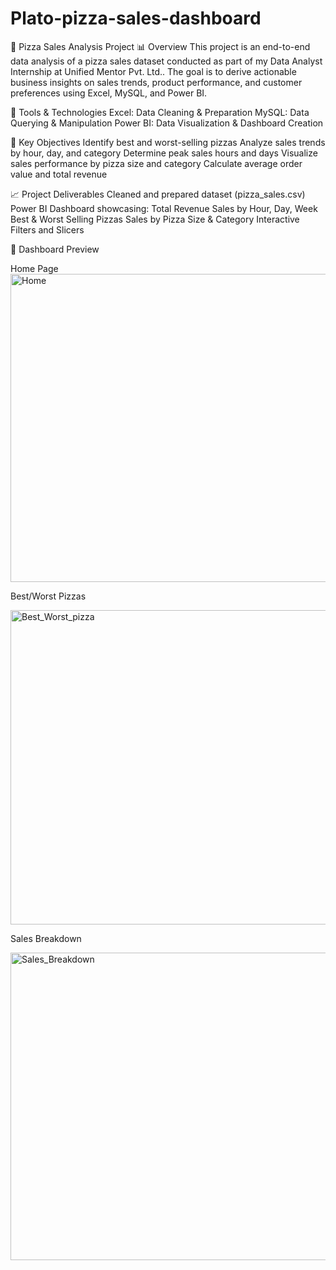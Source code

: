 # Plato-pizza-sales-dashboard
🍕 Pizza Sales Analysis Project
📊 Overview
This project is an end-to-end data analysis of a pizza sales dataset conducted as part of my Data Analyst Internship at Unified Mentor Pvt. Ltd.. The goal is to derive actionable business insights on sales trends, product performance, and customer preferences using Excel, MySQL, and Power BI.

🧩 Tools & Technologies
Excel: Data Cleaning & Preparation
MySQL: Data Querying & Manipulation
Power BI: Data Visualization & Dashboard Creation

🎯 Key Objectives
Identify best and worst-selling pizzas
Analyze sales trends by hour, day, and category
Determine peak sales hours and days
Visualize sales performance by pizza size and category
Calculate average order value and total revenue

📈 Project Deliverables
Cleaned and prepared dataset (pizza_sales.csv)
Power BI Dashboard showcasing:
Total Revenue
Sales by Hour, Day, Week
Best & Worst Selling Pizzas
Sales by Pizza Size & Category
Interactive Filters and Slicers


🔗 Dashboard Preview

Home Page
<img width="870" height="493" alt="Home" src="https://github.com/user-attachments/assets/c3077cec-a513-4dfa-b210-355d0ff7a0b6" />

Best/Worst Pizzas

<img width="872" height="503" alt="Best_Worst_pizza" src="https://github.com/user-attachments/assets/bda65dde-dd0a-4eba-9382-649f54ae0490" />


Sales Breakdown

<img width="871" height="492" alt="Sales_Breakdown" src="https://github.com/user-attachments/assets/3e4495a7-f094-41f9-8408-533d7446f25d" />


